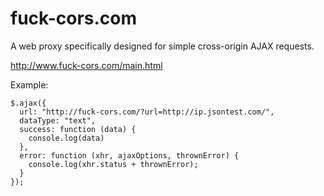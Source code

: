 # fuck-cors.com
A web proxy specifically designed for simple cross-origin AJAX requests.

http://www.fuck-cors.com/main.html

Example:
```
$.ajax({
  url: "http://fuck-cors.com/?url=http://ip.jsontest.com/",
  dataType: "text",
  success: function (data) {
    console.log(data)
  },
  error: function (xhr, ajaxOptions, thrownError) {
    console.log(xhr.status + thrownError);
  }
});
```
